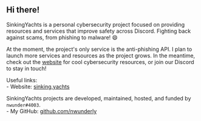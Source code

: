 ## Hi there!

SinkingYachts is a personal cybersecurity project focused on providing resources and services that improve safety across Discord.
Fighting back against scams, from phishing to malware! :smile:

At the moment, the project's only service is the anti-phishing API. I plan to launch more services and resources as the project grows.
In the meantime, check out the [website](https://sinking.yachts/) for cool cybersecurity resources, or join our Discord to stay in touch!

Useful links: <br>
\- Website: [sinking.yachts](https://sinking.yachts) <br>

SinkingYachts projects are developed, maintained, hosted, and funded by `nwunder#4003`. <br>
\- My GitHub: [github.com/nwunderly](https://github.com/nwunderly)

